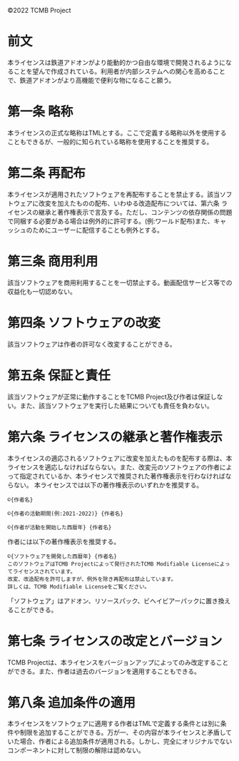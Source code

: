 ©2022 TCMB Project
# 前文
本ライセンスは鉄道アドオンがより能動的かつ自由な環境で開発されるようになることを望んで作成されている。利用者が内部システムへの関心を高めることで、鉄道アドオンがより高機能で便利な物になること願う。
# 第一条 略称
本ライセンスの正式な略称はTMLとする。ここで定義する略称以外を使用することもできるが、一般的に知られている略称を使用することを推奨する。
# 第二条 再配布
本ライセンスが適用されたソフトウェアを再配布することを禁止する。該当ソフトウェアに改変を加えたものの配布、いわゆる改造配布については、第六条 ライセンスの継承と著作権表示で言及する。ただし、コンテンツの依存関係の問題で同梱する必要がある場合は例外的に許可する。(例:ワールド配布)また、キャッシュのためにユーザーに配信することも例外とする。
# 第三条 商用利用
該当ソフトウェアを商用利用することを一切禁止する。動画配信サービス等での収益化も一切認めない。
# 第四条 ソフトウェアの改変
該当ソフトウェアは作者の許可なく改変することができる。
# 第五条 保証と責任
該当ソフトウェアが正常に動作することをTCMB Project及び作者は保証しない。また、該当ソフトウェアを実行した結果についても責任を負わない。
# 第六条 ライセンスの継承と著作権表示
本ライセンスの適応されるソフトウェアに改変を加えたものを配布する際は、本ライセンスを適応しなければならない。また、改変元のソフトウェアの作者によって指定されているか、本ライセンスで推奨された著作権表示を行わなければならない。
本ライセンスでは以下の著作権表示のいずれかを推奨する。
```
©{作者名}
```
```
©{作者の活動期間(例:2021-2022)} {作者名} 
```
```
©{作者が活動を開始した西暦年} {作者名}
```
作者には以下の著作権表示を推奨する。
```
©{ソフトウェアを開発した西暦年} {作者名}
このソフトウェアはTCMB Projectによって発行されたTCMB Modifiable Licenseによってライセンスされています。
改変、改造配布を許可しますが、例外を除き再配布は禁止しています。
詳しくは、TCMB Modifiable Licenseをご覧ください。
```
「ソフトウェア」はアドオン、リソースパック、ビヘイビアーパックに置き換えることができる。
# 第七条 ライセンスの改定とバージョン
TCMB Projectは、本ライセンスをバージョンアップによってのみ改定することができる。また、作者は過去のバージョンを適用することもできる。
# 第八条 追加条件の適用
本ライセンスをソフトウェアに適用する作者はTMLで定義する条件とは別に条件や制限を追加することができる。万が一、その内容が本ライセンスと矛盾していた場合、作者による追加条件が適用される。しかし、完全にオリジナルでないコンポーネントに対して制限の解除は認めない。
